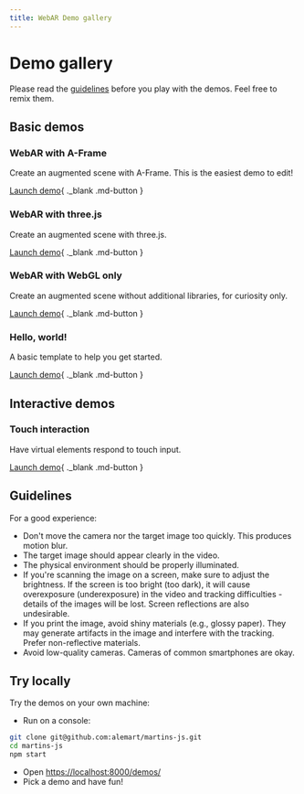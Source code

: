 ```yaml
---
title: WebAR Demo gallery
---
```


# Demo gallery

Please read the [guidelines](#guidelines) before you play with the demos. Feel free to remix them.

## Basic demos

### WebAR with A-Frame

Create an augmented scene with A-Frame. This is the easiest demo to edit!

[Launch demo](/martins-js/demos/hello-aframe/README.html){ ._blank .md-button }

### WebAR with three.js

Create an augmented scene with three.js.

[Launch demo](/martins-js/demos/hello-three/README.html){ ._blank .md-button }

### WebAR with WebGL only

Create an augmented scene without additional libraries, for curiosity only.

[Launch demo](/martins-js/demos/hello-webgl/README.html){ ._blank .md-button }

### Hello, world!

A basic template to help you get started.

[Launch demo](/martins-js/demos/hello-world/README.html){ ._blank .md-button }

## Interactive demos

### Touch interaction

Have virtual elements respond to touch input.

[Launch demo](/martins-js/demos/touch-three/README.html){ ._blank .md-button }

## Guidelines

For a good experience:

* Don't move the camera nor the target image too quickly. This produces motion blur.
* The target image should appear clearly in the video.
* The physical environment should be properly illuminated.
* If you're scanning the image on a screen, make sure to adjust the brightness. If the screen is too bright (too dark), it will cause overexposure (underexposure) in the video and tracking difficulties - details of the images will be lost. Screen reflections are also undesirable.
* If you print the image, avoid shiny materials (e.g., glossy paper). They may generate artifacts in the image and interfere with the tracking. Prefer non-reflective materials.
* Avoid low-quality cameras. Cameras of common smartphones are okay.

## Try locally

Try the demos on your own machine:

* Run on a console:

```sh
git clone git@github.com:alemart/martins-js.git
cd martins-js
npm start
```

* Open [https://localhost:8000/demos/](https://localhost:8000/demos/)
* Pick a demo and have fun!
